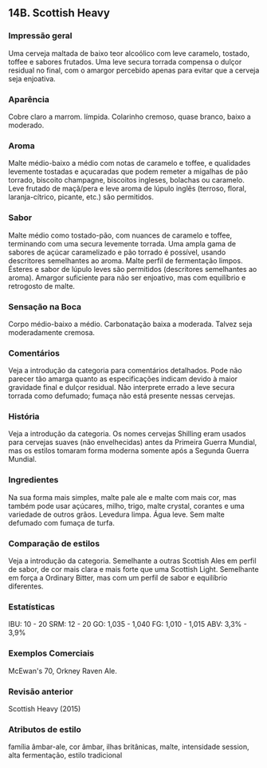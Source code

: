 ## 14B. Scottish Heavy

### Impressão geral

Uma cerveja maltada de baixo teor alcoólico com leve caramelo, tostado, toffee e sabores frutados. Uma leve secura torrada compensa o dulçor residual no final, com o amargor percebido apenas para evitar que a cerveja seja enjoativa.

### Aparência

Cobre claro a marrom. límpida. Colarinho cremoso, quase branco, baixo a moderado.

### Aroma

Malte médio-baixo a médio com notas de caramelo e toffee, e qualidades levemente tostadas e açucaradas que podem remeter a migalhas de pão torrado, biscoito champagne, biscoitos ingleses, bolachas ou caramelo. Leve frutado de maçã/pera e leve aroma de lúpulo inglês (terroso, floral, laranja-cítrico, picante, etc.) são permitidos.

### Sabor

Malte médio como tostado-pão, com nuances de caramelo e toffee, terminando com uma secura levemente torrada. Uma ampla gama de sabores de açúcar caramelizado e pão torrado é possível, usando descritores semelhantes ao aroma. Malte  perfil de fermentação limpos. Ésteres e sabor de lúpulo leves são permitidos (descritores semelhantes ao aroma). Amargor suficiente para não ser enjoativo, mas com equilíbrio e retrogosto de malte.

### Sensação na Boca

Corpo médio-baixo a médio. Carbonatação baixa a moderada. Talvez seja moderadamente cremosa.

### Comentários

Veja a introdução da categoria para comentários detalhados. Pode não parecer tão amarga quanto as especificações indicam devido à maior gravidade final e dulçor residual. Não interprete errado a leve secura torrada como defumado; fumaça não está presente nessas cervejas.

### História

Veja a introdução da categoria. Os nomes cervejas Shilling eram usados ​​para cervejas suaves (não envelhecidas) antes da Primeira Guerra Mundial, mas os estilos tomaram forma moderna somente após a Segunda Guerra Mundial.

### Ingredientes

Na sua forma mais simples, malte pale ale e malte com mais cor, mas também pode usar açúcares, milho, trigo, malte crystal, corantes e uma variedade de outros grãos. Levedura limpa. Água leve. Sem malte defumado com fumaça de turfa.

### Comparação de estilos

Veja a introdução da categoria. Semelhante a outras Scottish Ales em perfil de sabor, de cor mais clara e mais forte que uma Scottish Light. Semelhante em força a Ordinary Bitter, mas com um perfil de sabor e equilíbrio diferentes.

### Estatísticas

IBU: 10 - 20
SRM: 12 - 20
GO: 1,035 - 1,040
FG: 1,010 - 1,015
ABV: 3,3% - 3,9%

### Exemplos Comerciais

McEwan's 70, Orkney Raven Ale.

### Revisão anterior

Scottish Heavy (2015)

### Atributos de estilo

família âmbar-ale, cor âmbar, ilhas britânicas, malte, intensidade session, alta fermentação, estilo tradicional